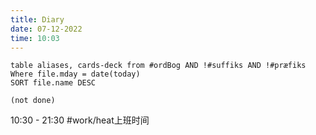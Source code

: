 ```yaml
---
title: Diary
date: 07-12-2022
time: 10:03
---
```


```dataview
table aliases, cards-deck from #ordBog AND !#suffiks AND !#præfiks Where file.mday = date(today)
SORT file.name DESC
```

```tasks
(not done)
```

10:30 - 21:30 #work/heat上班时间 